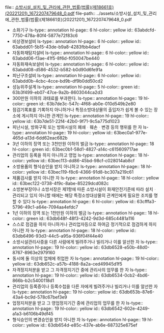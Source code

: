 file:: [소방시설_설치_및_관리에_관한_법률(법률)(제18661호)(20221201)_1672207479648_0.pdf](../assets/소방시설_설치_및_관리에_관한_법률(법률)(제18661호)(20221201)_1672207479648_0.pdf)
file-path:: ../assets/소방시설_설치_및_관리에_관한_법률(법률)(제18661호)(20221201)_1672207479648_0.pdf

- 소화기구
  ls-type:: annotation
  hl-page:: 6
  hl-color:: yellow
  id:: 63abdcfd-7750-478a-80f4-5877e72f83c6
- 비상경보설비
  ls-type:: annotation
  hl-page:: 6
  hl-color:: yellow
  id:: 63abdd01-5b15-43de-b9a8-4283fbb4dacf
- 자동화재탐지설비
  ls-type:: annotation
  hl-page:: 6
  hl-color:: yellow
  id:: 63abdd06-f3ae-41f5-8f6d-f050047be440
- 자동화재속보설비
  ls-type:: annotation
  hl-page:: 6
  hl-color:: yellow
  id:: 63abdd08-d586-4532-b582-b0d90d6fe91a
- 피난구조설비
  ls-type:: annotation
  hl-page:: 6
  hl-color:: yellow
  id:: 63abdd0b-4cbc-4cce-bd9b-df9b0dd50cd2
- 성능위주설계
  ls-type:: annotation
  hl-page:: 5
  hl-color:: green
  id:: 63b3f499-eb07-47ce-9a2b-8603044ca2d3
- 300만원 이하의 과태료를 부과한다.
  ls-type:: annotation
  hl-page:: 19
  hl-color:: green
  id:: 63b7de3c-547c-4f68-ab0e-010d549b2e80
- 점검기록표를 기록하지 아니하거나 특정소방대상물의 출입자가 쉽게 볼 수 있는 장소에 게시하지 아니한 관계인
  ls-type:: annotation
  hl-page:: 19
  hl-color:: yellow
  id:: 63b7de51-22f4-42b0-9f71-9c5a775d1023
- 피난시설, 방화구획 또는 방화시설의 폐쇄ᆞ훼손ᆞ변경 등의 행위를 한 자
  ls-type:: annotation
  hl-page:: 19
  hl-color:: yellow
  id:: 63bec0a1-977e-465d-a13d-6dd62eac682b
- 3년 이하의 징역 또는 3천만원 이하의 벌금
  ls-type:: annotation
  hl-page:: 18
  hl-color:: green
  id:: 63bec0b1-58d1-4827-a14c-c615609717ae
- 관리업의 등록을 하지 아니하고 영업
  ls-type:: annotation
  hl-page:: 18
  hl-color:: yellow
  id:: 63bec113-dd86-45bd-98cf-c028014ab8cf
- 소방용품의 형식승인을 받지 아니하고
  ls-type:: annotation
  hl-page:: 18
  hl-color:: yellow
  id:: 63bec119-f8c6-4366-91d8-bc307a219c61
- 제품검사를 받지 아니한 자
  ls-type:: annotation
  hl-page:: 18
  hl-color:: yellow
  id:: 63bec122-0738-4f9c-8abe-85229dcd082c
- 소방본부장이나 소방서장은 제1항에 따른 소방시설이 화재안전기준에 따라 설치ᆞ관리되고 있지 아니할 때에는 해당 특정소방대상물의 관계인에게 필요한 조치를 명할 수 있다
  ls-type:: annotation
  hl-page:: 6
  hl-color:: yellow
  id:: 63cfffa3-5796-49c1-a64e-7094aa4efdc7
- 1년 이하의 징역 또는 1천만원 이하의 벌금
  ls-type:: annotation
  hl-page:: 18
  hl-color:: green
  id:: 63db648f-48f3-4242-9d3d-685c4481a116
- 스스로 점검을 하지 아니하거나 관리업자등으로 하여금 정기적으로 점검하게 하지 아니한 자
  ls-type:: annotation
  hl-page:: 18
  hl-color:: yellow
  id:: 63db6496-93d3-44c5-a95a-936f04f44e40
- 소방시설관리사증을 다른 사람에게 빌려주거나 빌리거나 이를 알선한 자
  ls-type:: annotation
  hl-page:: 19
  hl-color:: yellow
  id:: 63db6528-e50b-48d0-8767-8963e2979160
- 동시에 둘 이상의 업체에 취업한 자
  ls-type:: annotation
  hl-page:: 19
  hl-color:: yellow
  id:: 63db652c-a57b-4188-8a2a-ced49945d1f5
- 자격정지처분을 받고 그 자격정지기간 중에 관리사의 업무를 한 자
  ls-type:: annotation
  hl-page:: 19
  hl-color:: yellow
  id:: 63db6534-0cb2-4bd6-866b-b2c5400118d1
- 관리업의 등록증이나 등록수첩을 다른 자에게 빌려주거나 빌리거나 이를 알선한 자
  ls-type:: annotation
  hl-page:: 19
  hl-color:: yellow
  id:: 63db653b-87e6-43a4-bc9d-578c67bef3e9
- 업정지처분을 받고 그 영업정지기간 중에 관리업의 업무를 한 자
  ls-type:: annotation
  hl-page:: 19
  hl-color:: yellow
  id:: 63db6542-602e-4249-a1a3-b6106b49df45
- 형식승인의 변경승인을 받지 아니한 자
  ls-type:: annotation
  hl-page:: 19
  hl-color:: yellow
  id:: 63db654d-e85c-437e-ab6e-687325e675ef